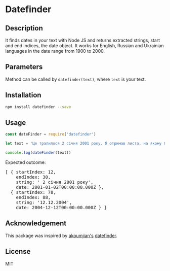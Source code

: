 # Datefinder

## Description

It finds dates in your text with Node JS and returns extracted strings, start and end indices, the date object. It works for English, Russian and Ukrainian languages in the date range from 1900 to 2000.

## Parameters

Method can be called by `datefinder(text)`, where `text` is your text.

## Installation

```bash
npm install datefinder --save
```

## Usage

```js
const dateFinder = require('datefinder')

let text = 'Це трапилося 2 січня 2001 року. Я отримав листа, на якому була зазначена дата 12.12.2004.'

console.log(dateFinder(text))

```

Expected outcome:

<pre>
[ { startIndex: 12,
    endIndex: 30,
    string: ' 2 січня 2001 року',
    date: 2001-01-02T00:00:00.000Z },
  { startIndex: 78,
    endIndex: 88,
    string: '12.12.2004',
    date: 2004-12-12T00:00:00.000Z } ]
</pre>

## Acknowledgement

This package was inspired by [akoumjian's](https://github.com/akoumjian) [datefinder](https://github.com/akoumjian/datefinder).

## License

MIT
